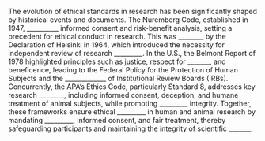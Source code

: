 The evolution of ethical standards in research has been significantly shaped by historical events and documents. The Nuremberg Code, established in 1947, __________ informed consent and risk-benefit analysis, setting a precedent for ethical conduct in research. This was ________ by the Declaration of Helsinki in 1964, which introduced the necessity for independent review of research _________. In the U.S., the Belmont Report of 1978 highlighted principles such as justice, respect for _______, and beneficence, leading to the Federal Policy for the Protection of Human Subjects and the _____________ of Institutional Review Boards (IRBs). Concurrently, the APA’s Ethics Code, particularly Standard 8, addresses key research ________, including informed consent, deception, and humane treatment of animal subjects, while promoting _________ integrity. Together, these frameworks ensure ethical _________ in human and animal research by mandating _________, informed consent, and fair treatment, thereby safeguarding participants and maintaining the integrity of scientific _______.